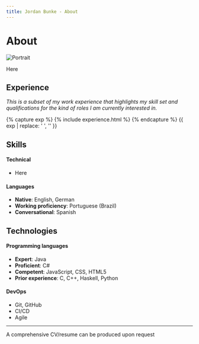 ```yaml
---
title: Jordan Bunke - About
---
```

# About

<img src="{{ site.baseurl }}/assets/img/portrait.png" alt="Portrait" class="portrait">

<!-- TODO -->
Here

## Experience

*This is a subset of my work experience that highlights my skill set and qualifications for the kind of roles I am currently interested in.*

{% capture exp %}
{% include experience.html %}
{% endcapture %}
{{ exp | replace: '    ', '' }}

## Skills

#### Technical
* Here

#### Languages
* **Native**: English, German
* **Working proficiency**: Portuguese (Brazil)
* **Conversational**: Spanish

## Technologies

#### Programming languages
* **Expert**: Java
* **Proficient**: C#
* **Competent**: JavaScript, CSS, HTML5
* **Prior experience**: C, C++, Haskell, Python

#### DevOps
* Git, GitHub
* CI/CD
* Agile

---

A comprehensive CV/resume can be produced upon request
